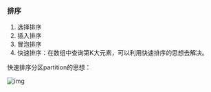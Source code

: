 ### 排序

1. 选择排序
2. 插入排序
3. 冒泡排序
4. 快速排序：在数组中查询第K大元素，可以利用快速排序的思想去解决。

快速排序分区partition的思想：

![img](https://static001.geekbang.org/resource/image/08/e7/086002d67995e4769473b3f50dd96de7.jpg)